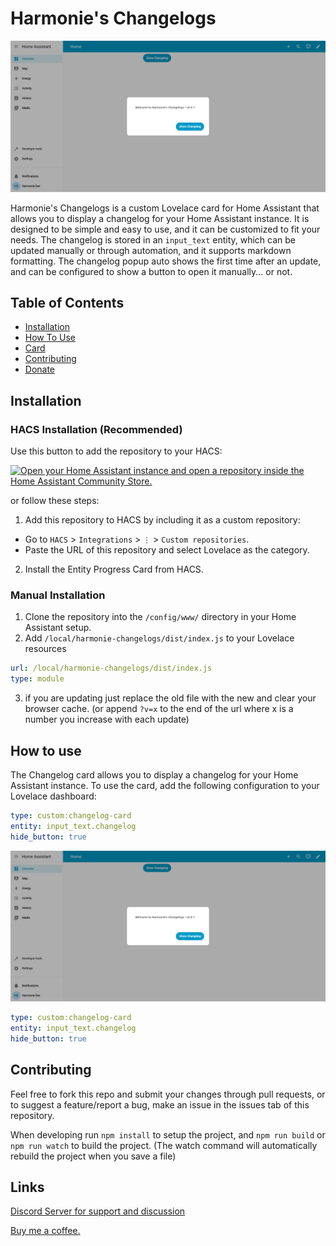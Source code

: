 # Harmonie's Changelogs

![harmonie-changelogs](docs/title.png)

Harmonie's Changelogs is a custom Lovelace card for Home Assistant that allows you to display a changelog for your Home Assistant instance. It is designed to be simple and easy to use, and it can be customized to fit your needs. The changelog is stored in an `input_text` entity, which can be updated manually or through automation, and it supports markdown formatting. The changelog popup auto shows the first time after an update, and can be configured to show a button to open it manually... or not.

## Table of Contents

- [Installation](#installation)
- [How To Use](#how-to-use)
- [Card](#card)
- [Contributing](#contributing)
- [Donate](#donate)

## Installation

### HACS Installation (Recommended)
Use this button to add the repository to your HACS:

[![Open your Home Assistant instance and open a repository inside the Home Assistant Community Store.](https://my.home-assistant.io/badges/hacs_repository.svg)](https://my.home-assistant.io/redirect/hacs_repository/?owner=harmonie-durrant&repository=harmonie-changelogs&category=frontend)

or follow these steps:
1. Add this repository to HACS by including it as a custom repository:
  - Go to `HACS` > `Integrations` > `⋮` > `Custom repositories`.
  - Paste the URL of this repository and select Lovelace as the category.
2. Install the Entity Progress Card from HACS.

### Manual Installation

1. Clone the repository into the `/config/www/` directory in your Home Assistant setup.
2. Add `/local/harmonie-changelogs/dist/index.js` to your Lovelace resources
```yaml
url: /local/harmonie-changelogs/dist/index.js
type: module
```
3. if you are updating just replace the old file with the new and clear your browser cache. (or append `?v=x` to the end of the url where x is a number you increase with each update)

## How to use

The Changelog card allows you to display a changelog for your Home Assistant instance. To use the card, add the following configuration to your Lovelace dashboard:

```yaml
type: custom:changelog-card
entity: input_text.changelog
hide_button: true
```

![Changelog card](docs/title.png)

```yaml
type: custom:changelog-card
entity: input_text.changelog
hide_button: true

```

## Contributing

Feel free to fork this repo and submit your changes through pull requests, or to suggest a feature/report a bug, make an issue in the issues tab of this repository.

When developing run `npm install` to setup the project, and `npm run build` or `npm run watch` to build the project. (The watch command will automatically rebuild the project when you save a file)

## Links

[Discord Server for support and discussion](https://discord.gg/Cjakvt9XJH)

[Buy me a coffee.](https://buymeacoffee.com/harmonie)
